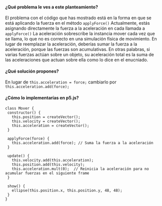 #### ¿Qué problema le ves a este planteamiento?
El problema con el código que has mostrado está en la forma en que se está aplicando la fuerza en el método ```applyForce()```
Actualmente, estás asignando directamente la fuerza a la aceleración en cada llamada a ```applyForce()```
La aceleración sobrescribe la instancia mover cada vez que se llama, lo que no es correcto en una simulación física de movimiento. 
En lugar de reemplazar la aceleración, deberías sumar la fuerza a la aceleración, porque las fuerzas son acumulativas. 
En otras palabras, si varias fuerzas actúan sobre un objeto, su aceleración total es la suma de las aceleraciones que actuan sobre ella como lo dice en el enucniado.

#### ¿Qué solución propones? 
En lugar de ```this.acceleration = force;``` cambiarlo por ```this.acceleration.add(force);```

#### ¿Cómo lo implementarías en p5.js?
 ```
class Mover {
  constructor() {
    this.position = createVector();
    this.velocity = createVector();
    this.acceleration = createVector();
  }

  applyForce(force) {
    this.acceleration.add(force); // Suma la fuerza a la aceleración
  }

  update() {
    this.velocity.add(this.acceleration);
    this.position.add(this.velocity);
    this.acceleration.mult(0);  // Reinicia la aceleración para no acumular fuerzas en el siguiente frame
  }

  show() {
    ellipse(this.position.x, this.position.y, 48, 48);
  }
}
 ```
